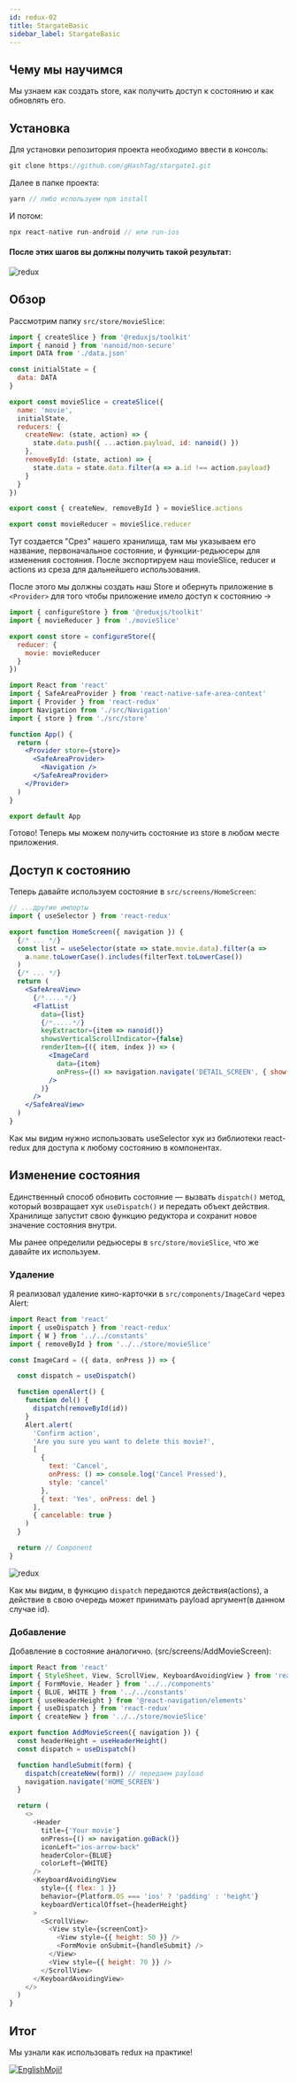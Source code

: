 ```yaml
---
id: redux-02
title: StargateBasic
sidebar_label: StargateBasic
---
```



## Чему мы научимся

Мы узнаем как создать store, как получить доступ к состоянию и как обновлять его.

## Установка
Для установки репозитория проекта необходимо ввести в консоль:

```jsx
git clone https://github.com/gHashTag/stargate1.git
```
Далее в папке проекта:
```jsx
yarn // либо используем npm install
```
И потом:
```jsx
npx react-native run-android // или run-ios
```

#### После этих шагов вы должны получить такой результат:
![redux](/img/redux/appView-02.png)

## Обзор

Рассмотрим папку `src/store/movieSlice`:

```js
import { createSlice } from '@reduxjs/toolkit'
import { nanoid } from 'nanoid/non-secure'
import DATA from './data.json'

const initialState = {
  data: DATA
}

export const movieSlice = createSlice({
  name: 'movie',
  initialState,
  reducers: {
    createNew: (state, action) => {
      state.data.push({ ...action.payload, id: nanoid() })
    },
    removeById: (state, action) => {
      state.data = state.data.filter(a => a.id !== action.payload)
    }
  }
})

export const { createNew, removeById } = movieSlice.actions

export const movieReducer = movieSlice.reducer
```
Тут создается "Срез" нашего хранилища, там мы указываем его название, первоначальное состояние, и функции-редьюсеры для изменения состояния. После экспортируем наш movieSlice, reducer и actions из среза для дальнейшего использования.

После этого мы должны создать наш Store и обернуть приложение в `<Provider>` для того чтобы приложение имело доступ к состоянию →

```js
import { configureStore } from '@reduxjs/toolkit'
import { movieReducer } from './movieSlice'

export const store = configureStore({
  reducer: {
    movie: movieReducer
  }
})
```
```jsx
import React from 'react'
import { SafeAreaProvider } from 'react-native-safe-area-context'
import { Provider } from 'react-redux'
import Navigation from './src/Navigation'
import { store } from './src/store'

function App() {
  return (
    <Provider store={store}>
      <SafeAreaProvider>
        <Navigation />
      </SafeAreaProvider>
    </Provider>
  )
}

export default App
```

Готово! Теперь мы можем получить состояние из store в любом месте приложения.

## Доступ к состоянию

Теперь давайте используем состояние в `src/screens/HomeScreen`:

```jsx
// ...другие импорты
import { useSelector } from 'react-redux'

export function HomeScreen({ navigation }) {
  {/* ... */}
  const list = useSelector(state => state.movie.data).filter(a =>
    a.name.toLowerCase().includes(filterText.toLowerCase())
  )
  {/* ... */}
  return (
    <SafeAreaView>
      {/*.....*/}
      <FlatList
        data={list}
        {/*.....*/}
        keyExtractor={item => nanoid()}
        showsVerticalScrollIndicator={false}
        renderItem={({ item, index }) => (
          <ImageCard
            data={item}
            onPress={() => navigation.navigate('DETAIL_SCREEN', { show: item })}
          />
        )}
      />
    </SafeAreaView>
  )
}
```

Как мы видим нужно использовать useSelector хук из библиотеки react-redux для доступа к любому состоянию в компонентах.

## Изменение состояния

Единственный способ обновить состояние — вызвать `dispatch()` метод, который возвращает хук `useDispatch()` и передать объект действия. Хранилище запустит свою функцию редуктора и сохранит новое значение состояния внутри.

Мы ранее определили редьюсеры в `src/store/movieSlice`, что же давайте их используем.

### Удаление

Я реализовал удаление кино-карточки в `src/components/ImageCard` через Alert:

```jsx
import React from 'react'
import { useDispatch } from 'react-redux'
import { W } from '../../constants'
import { removeById } from '../../store/movieSlice'

const ImageCard = ({ data, onPress }) => {

  const dispatch = useDispatch()

  function openAlert() {
    function del() {
      dispatch(removeById(id))
    }
    Alert.alert(
      'Confirm action',
      'Are you sure you want to delete this movie?',
      [
        {
          text: 'Cancel',
          onPress: () => console.log('Cancel Pressed'),
          style: 'cancel'
        },
        { text: 'Yes', onPress: del }
      ],
      { cancelable: true }
    )
  }

  return // Component
}
```


![redux](/img/redux/appDelItem-02.png)

Как мы видим, в функцию `dispatch` передаются действия(actions), а действие в свою очередь может принимать payload аргумент(в данном случае id).

### Добавление

Добавление в состояние аналогично.
(src/screens/AddMovieScreen):
```js
import React from 'react'
import { StyleSheet, View, ScrollView, KeyboardAvoidingView } from 'react-native'
import { FormMovie, Header } from '../../components'
import { BLUE, WHITE } from '../../constants'
import { useHeaderHeight } from '@react-navigation/elements'
import { useDispatch } from 'react-redux'
import { createNew } from '../../store/movieSlice'

export function AddMovieScreen({ navigation }) {
  const headerHeight = useHeaderHeight()
  const dispatch = useDispatch()

  function handleSubmit(form) {
    dispatch(createNew(form)) // передаем payload
    navigation.navigate('HOME_SCREEN')
  }

  return (
    <>
      <Header
        title={'Your movie'}
        onPress={() => navigation.goBack()}
        iconLeft="ios-arrow-back"
        headerColor={BLUE}
        colorLeft={WHITE}
      />
      <KeyboardAvoidingView
        style={{ flex: 1 }}
        behavior={Platform.OS === 'ios' ? 'padding' : 'height'}
        keyboardVerticalOffset={headerHeight}
      >
        <ScrollView>
          <View style={screenCont}>
            <View style={{ height: 50 }} />
            <FormMovie onSubmit={handleSubmit} />
          </View>
          <View style={{ height: 70 }} />
        </ScrollView>
      </KeyboardAvoidingView>
    </>
  )
}
```

## Итог

Мы узнали как использовать redux на практике!

[![EnglishMoji!](/img/logo/NeuroCoder.png)](https://vk.com/neurocoder)
